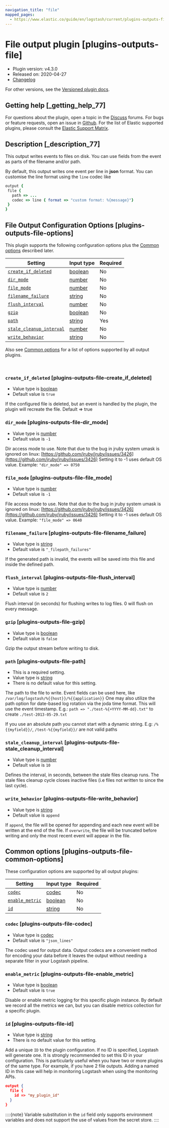 ```yaml
---
navigation_title: "file"
mapped_pages:
  - https://www.elastic.co/guide/en/logstash/current/plugins-outputs-file.html
---
```


# File output plugin [plugins-outputs-file]


* Plugin version: v4.3.0
* Released on: 2020-04-27
* [Changelog](https://github.com/logstash-plugins/logstash-output-file/blob/v4.3.0/CHANGELOG.md)

For other versions, see the [Versioned plugin docs](logstash-docs://reference/output-file-index.md).

## Getting help [_getting_help_77]

For questions about the plugin, open a topic in the [Discuss](http://discuss.elastic.co) forums. For bugs or feature requests, open an issue in [Github](https://github.com/logstash-plugins/logstash-output-file). For the list of Elastic supported plugins, please consult the [Elastic Support Matrix](https://www.elastic.co/support/matrix#logstash_plugins).


## Description [_description_77]

This output writes events to files on disk. You can use fields from the event as parts of the filename and/or path.

By default, this output writes one event per line in **json** format. You can customise the line format using the `line` codec like

```ruby
output {
 file {
   path => ...
   codec => line { format => "custom format: %{message}"}
 }
}
```


## File Output Configuration Options [plugins-outputs-file-options]

This plugin supports the following configuration options plus the [Common options](#plugins-outputs-file-common-options) described later.

| Setting | Input type | Required |
| --- | --- | --- |
| [`create_if_deleted`](#plugins-outputs-file-create_if_deleted) | [boolean](/reference/configuration-file-structure.md#boolean) | No |
| [`dir_mode`](#plugins-outputs-file-dir_mode) | [number](/reference/configuration-file-structure.md#number) | No |
| [`file_mode`](#plugins-outputs-file-file_mode) | [number](/reference/configuration-file-structure.md#number) | No |
| [`filename_failure`](#plugins-outputs-file-filename_failure) | [string](/reference/configuration-file-structure.md#string) | No |
| [`flush_interval`](#plugins-outputs-file-flush_interval) | [number](/reference/configuration-file-structure.md#number) | No |
| [`gzip`](#plugins-outputs-file-gzip) | [boolean](/reference/configuration-file-structure.md#boolean) | No |
| [`path`](#plugins-outputs-file-path) | [string](/reference/configuration-file-structure.md#string) | Yes |
| [`stale_cleanup_interval`](#plugins-outputs-file-stale_cleanup_interval) | [number](/reference/configuration-file-structure.md#number) | No |
| [`write_behavior`](#plugins-outputs-file-write_behavior) | [string](/reference/configuration-file-structure.md#string) | No |

Also see [Common options](#plugins-outputs-file-common-options) for a list of options supported by all output plugins.

 

### `create_if_deleted` [plugins-outputs-file-create_if_deleted]

* Value type is [boolean](/reference/configuration-file-structure.md#boolean)
* Default value is `true`

If the configured file is deleted, but an event is handled by the plugin, the plugin will recreate the file. Default ⇒ true


### `dir_mode` [plugins-outputs-file-dir_mode]

* Value type is [number](/reference/configuration-file-structure.md#number)
* Default value is `-1`

Dir access mode to use. Note that due to the bug in jruby system umask is ignored on linux: [https://github.com/jruby/jruby/issues/3426](https://github.com/jruby/jruby/issues/3426) Setting it to -1 uses default OS value. Example: `"dir_mode" => 0750`


### `file_mode` [plugins-outputs-file-file_mode]

* Value type is [number](/reference/configuration-file-structure.md#number)
* Default value is `-1`

File access mode to use. Note that due to the bug in jruby system umask is ignored on linux: [https://github.com/jruby/jruby/issues/3426](https://github.com/jruby/jruby/issues/3426) Setting it to -1 uses default OS value. Example: `"file_mode" => 0640`


### `filename_failure` [plugins-outputs-file-filename_failure]

* Value type is [string](/reference/configuration-file-structure.md#string)
* Default value is `"_filepath_failures"`

If the generated path is invalid, the events will be saved into this file and inside the defined path.


### `flush_interval` [plugins-outputs-file-flush_interval]

* Value type is [number](/reference/configuration-file-structure.md#number)
* Default value is `2`

Flush interval (in seconds) for flushing writes to log files. 0 will flush on every message.


### `gzip` [plugins-outputs-file-gzip]

* Value type is [boolean](/reference/configuration-file-structure.md#boolean)
* Default value is `false`

Gzip the output stream before writing to disk.


### `path` [plugins-outputs-file-path]

* This is a required setting.
* Value type is [string](/reference/configuration-file-structure.md#string)
* There is no default value for this setting.

The path to the file to write. Event fields can be used here, like `/var/log/logstash/%{{host}}/%{{application}}` One may also utilize the path option for date-based log rotation via the joda time format. This will use the event timestamp. E.g.: `path => "./test-%{+YYYY-MM-dd}.txt"` to create `./test-2013-05-29.txt`

If you use an absolute path you cannot start with a dynamic string. E.g: `/%{{myfield}}/`, `/test-%{{myfield}}/` are not valid paths


### `stale_cleanup_interval` [plugins-outputs-file-stale_cleanup_interval]

* Value type is [number](/reference/configuration-file-structure.md#number)
* Default value is `10`

Defines the interval, in seconds, between the stale files cleanup runs. The stale files cleanup cycle closes inactive files (i.e files not written to since the last cycle).


### `write_behavior` [plugins-outputs-file-write_behavior]

* Value type is [string](/reference/configuration-file-structure.md#string)
* Default value is `append`

If `append`, the file will be opened for appending and each new event will be written at the end of the file. If `overwrite`, the file will be truncated before writing and only the most recent event will appear in the file.



## Common options [plugins-outputs-file-common-options]

These configuration options are supported by all output plugins:

| Setting | Input type | Required |
| --- | --- | --- |
| [`codec`](#plugins-outputs-file-codec) | [codec](/reference/configuration-file-structure.md#codec) | No |
| [`enable_metric`](#plugins-outputs-file-enable_metric) | [boolean](/reference/configuration-file-structure.md#boolean) | No |
| [`id`](#plugins-outputs-file-id) | [string](/reference/configuration-file-structure.md#string) | No |

### `codec` [plugins-outputs-file-codec]

* Value type is [codec](/reference/configuration-file-structure.md#codec)
* Default value is `"json_lines"`

The codec used for output data. Output codecs are a convenient method for encoding your data before it leaves the output without needing a separate filter in your Logstash pipeline.


### `enable_metric` [plugins-outputs-file-enable_metric]

* Value type is [boolean](/reference/configuration-file-structure.md#boolean)
* Default value is `true`

Disable or enable metric logging for this specific plugin instance. By default we record all the metrics we can, but you can disable metrics collection for a specific plugin.


### `id` [plugins-outputs-file-id]

* Value type is [string](/reference/configuration-file-structure.md#string)
* There is no default value for this setting.

Add a unique `ID` to the plugin configuration. If no ID is specified, Logstash will generate one. It is strongly recommended to set this ID in your configuration. This is particularly useful when you have two or more plugins of the same type. For example, if you have 2 file outputs. Adding a named ID in this case will help in monitoring Logstash when using the monitoring APIs.

```json
output {
  file {
    id => "my_plugin_id"
  }
}
```

::::{note}
Variable substitution in the `id` field only supports environment variables and does not support the use of values from the secret store.
::::
